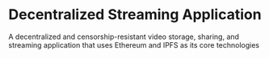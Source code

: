# Decentralized Streaming Application

A decentralized and censorship-resistant video storage, sharing, and streaming application that uses Ethereum and IPFS as its core technologies
